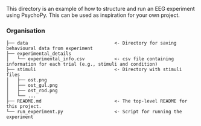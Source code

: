 This directory is an example of how to structure and run an EEG experiment using PsychoPy. This can be used as inspiration for your own project. 



### Organisation
```
├── data                                <- Directory for saving behavioural data from experiment
├── experimental_details               
│   └── experimental_info.csv           <- csv file containing information for each trial (e.g., stimuli and condition)
├── stimuli                             <- Directory with stimuli files
│   ├── ost.png
│   ├── ost_gul.png
│   ├── ost_rod.png
│   └── ...       
├── README.md                           <- The top-level README for this project.  
└── run_experiment.py                   <- Script for running the experiment
```
